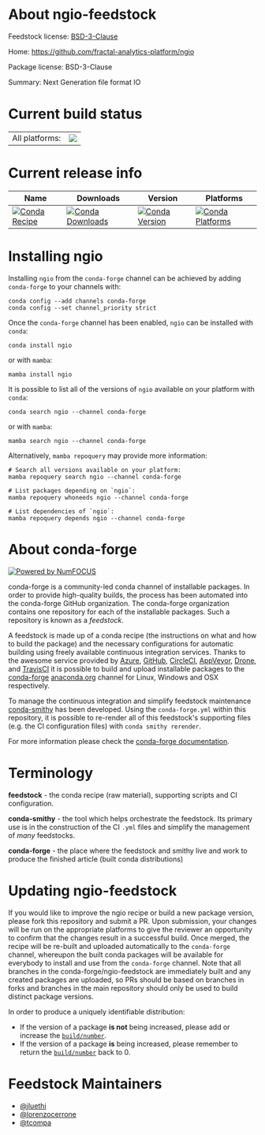 About ngio-feedstock
====================

Feedstock license: [BSD-3-Clause](https://github.com/conda-forge/ngio-feedstock/blob/main/LICENSE.txt)

Home: https://github.com/fractal-analytics-platform/ngio

Package license: BSD-3-Clause

Summary: Next Generation file format IO

Current build status
====================


<table><tr><td>All platforms:</td>
    <td>
      <a href="https://dev.azure.com/conda-forge/feedstock-builds/_build/latest?definitionId=24576&branchName=main">
        <img src="https://dev.azure.com/conda-forge/feedstock-builds/_apis/build/status/ngio-feedstock?branchName=main">
      </a>
    </td>
  </tr>
</table>

Current release info
====================

| Name | Downloads | Version | Platforms |
| --- | --- | --- | --- |
| [![Conda Recipe](https://img.shields.io/badge/recipe-ngio-green.svg)](https://anaconda.org/conda-forge/ngio) | [![Conda Downloads](https://img.shields.io/conda/dn/conda-forge/ngio.svg)](https://anaconda.org/conda-forge/ngio) | [![Conda Version](https://img.shields.io/conda/vn/conda-forge/ngio.svg)](https://anaconda.org/conda-forge/ngio) | [![Conda Platforms](https://img.shields.io/conda/pn/conda-forge/ngio.svg)](https://anaconda.org/conda-forge/ngio) |

Installing ngio
===============

Installing `ngio` from the `conda-forge` channel can be achieved by adding `conda-forge` to your channels with:

```
conda config --add channels conda-forge
conda config --set channel_priority strict
```

Once the `conda-forge` channel has been enabled, `ngio` can be installed with `conda`:

```
conda install ngio
```

or with `mamba`:

```
mamba install ngio
```

It is possible to list all of the versions of `ngio` available on your platform with `conda`:

```
conda search ngio --channel conda-forge
```

or with `mamba`:

```
mamba search ngio --channel conda-forge
```

Alternatively, `mamba repoquery` may provide more information:

```
# Search all versions available on your platform:
mamba repoquery search ngio --channel conda-forge

# List packages depending on `ngio`:
mamba repoquery whoneeds ngio --channel conda-forge

# List dependencies of `ngio`:
mamba repoquery depends ngio --channel conda-forge
```


About conda-forge
=================

[![Powered by
NumFOCUS](https://img.shields.io/badge/powered%20by-NumFOCUS-orange.svg?style=flat&colorA=E1523D&colorB=007D8A)](https://numfocus.org)

conda-forge is a community-led conda channel of installable packages.
In order to provide high-quality builds, the process has been automated into the
conda-forge GitHub organization. The conda-forge organization contains one repository
for each of the installable packages. Such a repository is known as a *feedstock*.

A feedstock is made up of a conda recipe (the instructions on what and how to build
the package) and the necessary configurations for automatic building using freely
available continuous integration services. Thanks to the awesome service provided by
[Azure](https://azure.microsoft.com/en-us/services/devops/), [GitHub](https://github.com/),
[CircleCI](https://circleci.com/), [AppVeyor](https://www.appveyor.com/),
[Drone](https://cloud.drone.io/welcome), and [TravisCI](https://travis-ci.com/)
it is possible to build and upload installable packages to the
[conda-forge](https://anaconda.org/conda-forge) [anaconda.org](https://anaconda.org/)
channel for Linux, Windows and OSX respectively.

To manage the continuous integration and simplify feedstock maintenance
[conda-smithy](https://github.com/conda-forge/conda-smithy) has been developed.
Using the ``conda-forge.yml`` within this repository, it is possible to re-render all of
this feedstock's supporting files (e.g. the CI configuration files) with ``conda smithy rerender``.

For more information please check the [conda-forge documentation](https://conda-forge.org/docs/).

Terminology
===========

**feedstock** - the conda recipe (raw material), supporting scripts and CI configuration.

**conda-smithy** - the tool which helps orchestrate the feedstock.
                   Its primary use is in the construction of the CI ``.yml`` files
                   and simplify the management of *many* feedstocks.

**conda-forge** - the place where the feedstock and smithy live and work to
                  produce the finished article (built conda distributions)


Updating ngio-feedstock
=======================

If you would like to improve the ngio recipe or build a new
package version, please fork this repository and submit a PR. Upon submission,
your changes will be run on the appropriate platforms to give the reviewer an
opportunity to confirm that the changes result in a successful build. Once
merged, the recipe will be re-built and uploaded automatically to the
`conda-forge` channel, whereupon the built conda packages will be available for
everybody to install and use from the `conda-forge` channel.
Note that all branches in the conda-forge/ngio-feedstock are
immediately built and any created packages are uploaded, so PRs should be based
on branches in forks and branches in the main repository should only be used to
build distinct package versions.

In order to produce a uniquely identifiable distribution:
 * If the version of a package **is not** being increased, please add or increase
   the [``build/number``](https://docs.conda.io/projects/conda-build/en/latest/resources/define-metadata.html#build-number-and-string).
 * If the version of a package **is** being increased, please remember to return
   the [``build/number``](https://docs.conda.io/projects/conda-build/en/latest/resources/define-metadata.html#build-number-and-string)
   back to 0.

Feedstock Maintainers
=====================

* [@jluethi](https://github.com/jluethi/)
* [@lorenzocerrone](https://github.com/lorenzocerrone/)
* [@tcompa](https://github.com/tcompa/)

